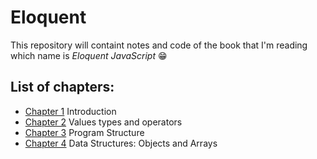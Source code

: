 # Eloquent 

This repository will containt notes and code of the book that I'm reading which name is *Eloquent JavaScript* 😁

## List of chapters:
* [Chapter 1](./introduction.js) Introduction
* [Chapter 2](./valuesTypesOperators.js) Values types and operators
* [Chapter 3](./programStructure.js) Program Structure
* [Chapter 4](./dataStructures.js) Data Structures: Objects and Arrays
